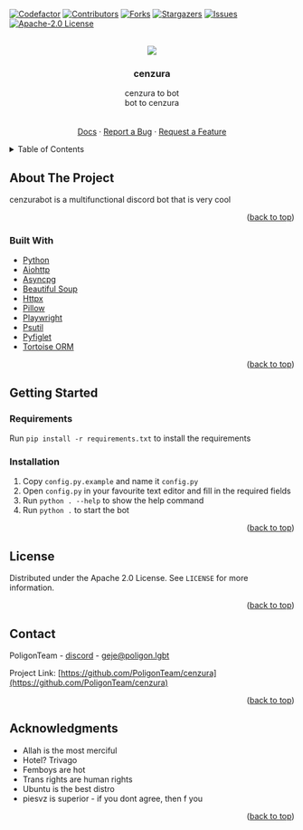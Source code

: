 <div id="top"></div>


[![Codefactor][codefactor-shield]][codefactor-url]
[![Contributors][contributors-shield]][contributors-url]
[![Forks][forks-shield]][forks-url]
[![Stargazers][stars-shield]][stars-url]
[![Issues][issues-shield]][issues-url]
[![Apache-2.0 License][license-shield]][license-url]

<!-- PROJECT LOGO -->
<br />
<div align="center">
  
  <a href="https://github.com/PoligonTeam/cenzura">
    <img src="https://cdn.poligon.lgbt/XwrHwBjmXw.png">
  </a>

<h3 align="center">cenzura</h3>

  <p align="center">
    cenzura to bot
    <br />
    bot to cenzura
    <br />
    <br />
    <br />
    <a href="https://cenzura.poligon.lgbt/docs">Docs</a>
    ·
    <a href="https://github.com/PoligonTeam/cenzura/issues">Report a Bug</a>
    ·
    <a href="https://github.com/PoligonTeam/cenzura/issues">Request a Feature</a>
  </p>
</div>

<details>
  <summary>Table of Contents</summary>
  <ol>
    <li>
      <a href="#about-the-project">About The Project</a>
      <ul>
        <li><a href="#built-with">Built With</a></li>
      </ul>
    </li>
    <li>
      <a href="#getting-started">Getting Started</a>
      <ul>
        <li><a href="#prerequisites">Prerequisites</a></li>
        <li><a href="#installation">Installation</a></li>
      </ul>
    </li>
    <li><a href="#usage">Usage</a></li>
    <li><a href="#roadmap">Roadmap</a></li>
    <li><a href="#contributing">Contributing</a></li>
    <li><a href="#license">License</a></li>
    <li><a href="#contact">Contact</a></li>
    <li><a href="#acknowledgments">Acknowledgments</a></li>
  </ol>
</details>



<!-- ABOUT THE PROJECT -->
## About The Project

cenzurabot is a multifunctional discord bot that is very cool

<p align="right">(<a href="#top">back to top</a>)</p>



### Built With

* [Python](https://python.org/)
* [Aiohttp](https://aiohttp.org/)
* [Asyncpg](https://github.com/MagicStack/asyncpg)
* [Beautiful Soup](https://www.crummy.com/software/BeautifulSoup/)
* [Httpx](https://www.python-httpx.org/)
* [Pillow](https://python-pillow.org/)
* [Playwright](https://playwright.dev/python/)
* [Psutil](https://github.com/giampaolo/psutil)
* [Pyfiglet](https://github.com/pwaller/pyfiglet)
* [Tortoise ORM](https://github.com/tortoise/tortoise-orm)

<p align="right">(<a href="#top">back to top</a>)</p>



<!-- GETTING STARTED -->
## Getting Started
### Requirements

Run `pip install -r requirements.txt` to install the requirements


### Installation
1. Copy `config.py.example` and name it `config.py`
2. Open `config.py` in your favourite text editor and fill in the required fields
3. Run `python . --help` to show the help command
4. Run `python .` to start the bot

<p align="right">(<a href="#top">back to top</a>)</p>

<!-- LICENSE -->
## License

Distributed under the Apache 2.0 License. See `LICENSE` for more information.

<p align="right">(<a href="#top">back to top</a>)</p>



<!-- CONTACT -->
## Contact

PoligonTeam - [discord](https://discord.gg/tDQURnVtGC) - geje@poligon.lgbt

Project Link: [https://github.com/PoligonTeam/cenzura](https://github.com/PoligonTeam/cenzura)

<p align="right">(<a href="#top">back to top</a>)</p>



<!-- ACKNOWLEDGMENTS -->
## Acknowledgments

* Allah is the most merciful
* Hotel? Trivago
* Femboys are hot
* Trans rights are human rights
* Ubuntu is the best distro
* piesvz is superior - if you dont agree, then f you

<p align="right">(<a href="#top">back to top</a>)</p>

[codefactor-shield]: https://www.codefactor.io/repository/github/poligonteam/cenzura/badge?style=for-the-badge
[codefactor-url]: https://www.codefactor.io/repository/github/poligonteam/cenzura
[contributors-shield]: https://img.shields.io/github/contributors/PoligonTeam/cenzura.svg?style=for-the-badge
[contributors-url]: https://github.com/PoligonTeam/cenzura/graphs/contributors
[forks-shield]: https://img.shields.io/github/forks/PoligonTeam/cenzura.svg?style=for-the-badge
[forks-url]: https://github.com/PoligonTeam/cenzura/network/members
[stars-shield]: https://img.shields.io/github/stars/PoligonTeam/cenzura.svg?style=for-the-badge
[stars-url]: https://github.com/PoligonTeam/cenzura/stargazers
[issues-shield]: https://img.shields.io/github/issues/PoligonTeam/cenzura.svg?style=for-the-badge
[issues-url]: https://github.com/PoligonTeam/cenzura/issues
[license-shield]: https://img.shields.io/github/license/PoligonTeam/cenzura.svg?style=for-the-badge
[license-url]: https://github.com/PoligonTeam/cenzura/blob/master/LICENSE
[product-screenshot]: images/screenshot.png
